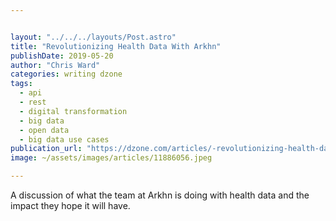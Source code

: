 ```yaml
---


layout: "../../../layouts/Post.astro"
title: "Revolutionizing Health Data With Arkhn"
publishDate: 2019-05-20
author: "Chris Ward"
categories: writing dzone
tags: 
  - api
  - rest
  - digital transformation
  - big data
  - open data
  - big data use cases
publication_url: "https://dzone.com/articles/-revolutionizing-health-data-with-arkhn"
image: ~/assets/images/articles/11886056.jpeg

---
```

A discussion of what the team at Arkhn is doing with health data and the impact they hope it will have.

